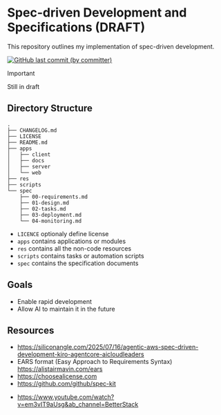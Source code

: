 # Spec-driven Development and Specifications (DRAFT)

This repository outlines my implementation of spec-driven development.

<p>
  <a href="https://github.com/acfatah/spec-driven-development/commits/main">
    <img
      alt="GitHub last commit (by committer)"
      src="https://img.shields.io/github/last-commit/acfatah/spec-driven-development?display_timestamp=committer&style=flat-square"></a>
</p>

> [!IMPORTANT]
> Still in draft

## Directory Structure

```
.
├── CHANGELOG.md
├── LICENSE
├── README.md
├── apps
│   ├── client
│   ├── docs
│   ├── server
│   └── web
├── res
├── scripts
└── spec
    ├── 00-requirements.md
    ├── 01-design.md
    ├── 02-tasks.md
    ├── 03-deployment.md
    └── 04-monitoring.md
```

- `LICENCE` optionaly define license
- `apps` contains applications or modules
- `res` contains all the non-code resources
- `scripts` contains tasks or automation scripts
- `spec` contains the specification documents

## Goals

- Enable rapid development
- Allow AI to maintain it in the future

## Resources

- https://siliconangle.com/2025/07/16/agentic-aws-spec-driven-development-kiro-agentcore-aicloudleaders
- EARS format (Easy Approach to Requirements Syntax)  
  https://alistairmavin.com/ears
- https://choosealicense.com
- https://github.com/github/spec-kit

<!-- video abou spec-kit -->
- https://www.youtube.com/watch?v=em3vIT9aUsg&ab_channel=BetterStack
